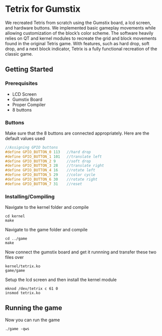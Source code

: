 # Tetrix for Gumstix

We recreated Tetris from scratch using the Gumstix board, a lcd screen, and hardware buttons. We implemented basic gameplay movements while allowing customization of the block’s color scheme. The software heavily relies on QT and kernel modules to recreate the grid and block movements found in the original Tetris game. With features, such as hard drop, soft drop, and a next block indicator, Tetrix is a fully functional recreation of the classic game. 

## Getting Started

### Prerequisites

- LCD Screen
- Gumstix Board
- Proper Compiler
- 8 buttons

### Buttons

Make sure that the 8 buttons are connected appropriately. Here are the default values used

```c
//Assigning GPIO buttons 
#define GPIO_BUTTON_0 113	//hard drop
#define GPIO_BUTTON_1 101	//translate left
#define GPIO_BUTTON_2 9		//soft drop
#define GPIO_BUTTON_3 28	//translate right
#define GPIO_BUTTON_4 16	//rotate left
#define GPIO_BUTTON_5 29	//color cycle 
#define GPIO_BUTTON_6 30	//rotate right
#define GPIO_BUTTON_7 31	//reset
```

### Installing/Compiling

Navigate to the kernel folder and compile

```
cd kernel
make
```

Navigate to the game folder and compile

```
cd ../game
make
```

Now connect the gumstix board and get it runnning and transfer these two files over

```
kernel/tetrix.ko
game/game
```

Setup the lcd screen and then install the kernel module

```
mknod /dev/tetrix c 61 0
insmod tetrix.ko
```

## Running the game

Now you can run the game

```
./game -qws
```


